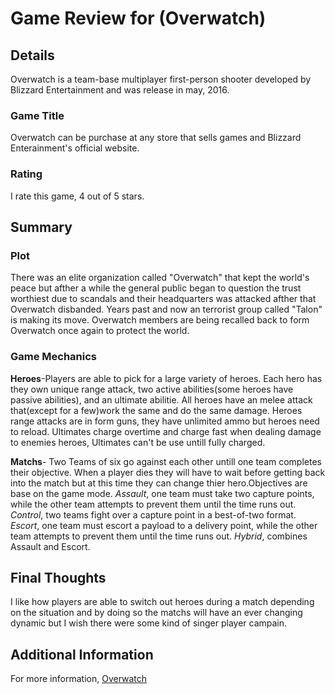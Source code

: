 # Game Review for (Overwatch)

## Details
Overwatch is a team-base multiplayer first-person shooter developed by Blizzard Entertainment and was release in may, 2016.

### Game Title
Overwatch can be purchase at any store that sells games and Blizzard Enterainment's official website.

### Rating
I rate this game, 4 out of 5 stars.

## Summary

### Plot
There was an elite organization called "Overwatch" that kept the world's peace but afther a while the general public began to question the trust worthiest due to scandals and their headquarters was attacked afther that Overwatch disbanded. Years past and now an terrorist group called "Talon" is making its move. Overwatch members are being recalled back to form Overwatch once again to protect the world.

### Game Mechanics
**Heroes**-Players are able to pick for a large variety of heroes. Each hero has they own unique range attack, two active abilities(some heroes have passive abilities), and an ultimate abilitie. All heroes have an melee attack that(except for a few)work the same and do the same damage. Heroes range attacks are in form guns, they have unlimited ammo but heroes need to reload. Ultimates charge overtime and charge fast when dealing damage to enemies heroes, Ultimates can't be use untill fully charged.

**Matchs**- Two Teams of six go against each other untill one team completes their objective. When a player dies they will have to wait before getting back into the match but at this time they can change thier hero.Objectives are base on the game mode.
*Assault*, one team must take two capture points, while the other team attempts to prevent them until the time runs out.
*Control*, two teams fight over a capture point in a best-of-two format.
*Escort*, one team must escort a payload to a delivery point, while the other team attempts to prevent them until the time runs out.
*Hybrid*, combines Assault and Escort.

## Final Thoughts
I like how players are able to switch out heroes during a match depending on the situation and by doing so the matchs will have an ever changing dynamic but I wish there were some kind of singer player campain. 

## Additional Information
For more information, [Overwatch](https://playoverwatch.com/en-us/)
